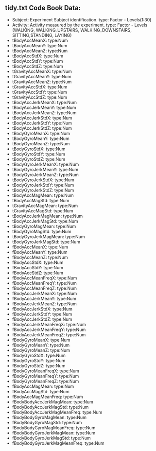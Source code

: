 ## tidy.txt Code Book Data:

- Subject: Experiment Subject identification. type: Factor - Levels(1:30)
- Activity: Activity measured by the experiment. type: Factor - Levels (WALKING, WALKING_UPSTAIRS, WALKING_DOWNSTAIRS, SITTING,STANDING, LAYING)
- tBodyAccMeanX: type:Num
- tBodyAccMeanY: type:Num
- tBodyAccMeanZ: type:Num
- tBodyAccStdX: type:Num
- tBodyAccStdY: type:Num
- tBodyAccStdZ: type:Num
- tGravityAccMeanX: type:Num
- tGravityAccMeanY: type:Num
- tGravityAccMeanZ: type:Num
- tGravityAccStdX: type:Num
- tGravityAccStdY: type:Num
- tGravityAccStdZ: type:Num
- tBodyAccJerkMeanX: type:Num
- tBodyAccJerkMeanY: type:Num
- tBodyAccJerkMeanZ: type:Num
- tBodyAccJerkStdX: type:Num
- tBodyAccJerkStdY: type:Num
- tBodyAccJerkStdZ: type:Num
- tBodyGyroMeanX: type:Num
- tBodyGyroMeanY: type:Num
- tBodyGyroMeanZ: type:Num
- tBodyGyroStdX: type:Num
- tBodyGyroStdY: type:Num
- tBodyGyroStdZ: type:Num
- tBodyGyroJerkMeanX: type:Num
- tBodyGyroJerkMeanY: type:Num
- tBodyGyroJerkMeanZ: type:Num
- tBodyGyroJerkStdX: type:Num
- tBodyGyroJerkStdY: type:Num
- tBodyGyroJerkStdZ: type:Num
- tBodyAccMagMean: type:Num
- tBodyAccMagStd: type:Num
- tGravityAccMagMean: type:Num
- tGravityAccMagStd: type:Num
- tBodyAccJerkMagMean: type:Num
- tBodyAccJerkMagStd: type:Num
- tBodyGyroMagMean: type:Num
- tBodyGyroMagStd: type:Num
- tBodyGyroJerkMagMean: type:Num
- tBodyGyroJerkMagStd: type:Num
- fBodyAccMeanX: type:Num
- fBodyAccMeanY: type:Num
- fBodyAccMeanZ: type:Num
- fBodyAccStdX: type:Num
- fBodyAccStdY: type:Num
- fBodyAccStdZ: type:Num
- fBodyAccMeanFreqX: type:Num
- fBodyAccMeanFreqY: type:Num
- fBodyAccMeanFreqZ: type:Num
- fBodyAccJerkMeanX: type:Num
- fBodyAccJerkMeanY: type:Num
- fBodyAccJerkMeanZ: type:Num
- fBodyAccJerkStdX: type:Num
- fBodyAccJerkStdY: type:Num
- fBodyAccJerkStdZ: type:Num
- fBodyAccJerkMeanFreqX: type:Num
- fBodyAccJerkMeanFreqY: type:Num
- fBodyAccJerkMeanFreqZ: type:Num
- fBodyGyroMeanX: type:Num
- fBodyGyroMeanY: type:Num
- fBodyGyroMeanZ: type:Num
- fBodyGyroStdX: type:Num
- fBodyGyroStdY: type:Num
- fBodyGyroStdZ: type:Num
- fBodyGyroMeanFreqX: type:Num
- fBodyGyroMeanFreqY: type:Num
- fBodyGyroMeanFreqZ: type:Num
- fBodyAccMagMean: type:Num
- fBodyAccMagStd: type:Num
- fBodyAccMagMeanFreq: type:Num
- fBodyBodyAccJerkMagMean: type:Num
- fBodyBodyAccJerkMagStd: type:Num
- fBodyBodyAccJerkMagMeanFreq: type:Num
- fBodyBodyGyroMagMean: type:Num
- fBodyBodyGyroMagStd: type:Num
- fBodyBodyGyroMagMeanFreq: type:Num
- fBodyBodyGyroJerkMagMean: type:Num
- fBodyBodyGyroJerkMagStd: type:Num
- fBodyBodyGyroJerkMagMeanFreq: type:Num

